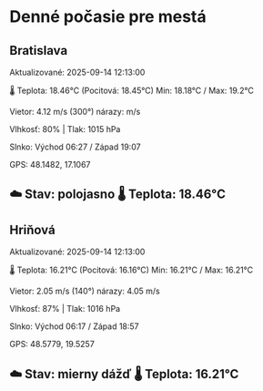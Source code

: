 ﻿# Denné počasie pre mestá

## Bratislava
Aktualizované: 2025-09-14 12:13:00

🌡️ Teplota: 18.46°C 
(Pocitová: 18.45°C)
Min: 18.18°C / Max: 19.2°C

Vietor: 4.12 m/s    (300°) 
nárazy:  m/s

Vlhkosť: 80% | Tlak: 1015 hPa

Slnko: Východ 06:27 / Západ 19:07

GPS: 48.1482, 17.1067

☁️ Stav: polojasno        🌡️ Teplota: 18.46°C
---

## Hriňová
Aktualizované: 2025-09-14 12:13:00

🌡️ Teplota: 16.21°C 
(Pocitová: 16.16°C)
Min: 16.21°C / Max: 16.21°C

Vietor: 2.05 m/s (140°)
nárazy: 4.05 m/s

Vlhkosť: 87% | Tlak: 1016 hPa

Slnko: Východ 06:17 / Západ 18:57

GPS: 48.5779, 19.5257

☁️ Stav: mierny dážď        🌡️ Teplota: 16.21°C
---
